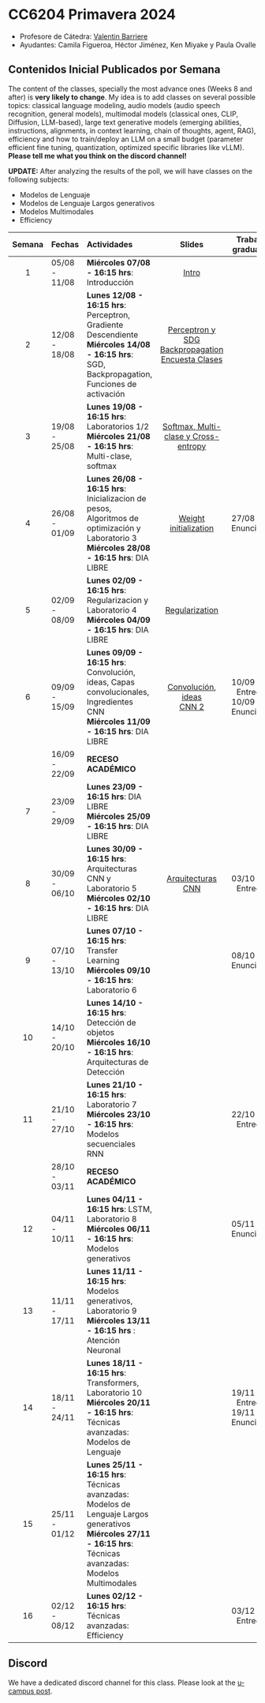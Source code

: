 # CC6204 Primavera 2024

* Profesore de Cátedra:  [Valentin Barriere](https://dcc.uchile.cl/pregrado/academico/valentin-barriere)
* Ayudantes:  Camila Figueroa, Héctor Jiménez, Ken Miyake y Paula Ovalle 

## Contenidos Inicial Publicados por Semana

The content of the classes, specially the most advance ones (Weeks 8 and after) is **very likely to change**. My idea is to add classes on several possible topics: classical language modeling, audio models (audio speech recognition, general models), multimodal models (classical ones, CLIP, Diffusion, LLM-based), large text generative models (emerging abilities, instructions, alignments, in context learning, chain of thoughts, agent, RAG), efficiency and how to train/deploy an LLM on a small budget (parameter efficient fine tuning, quantization, optimized specific libraries like vLLM). **Please tell me what you think on the discord channel!**

**UPDATE:** After analyzing the results of the poll, we will have classes on the following subjects: 
* Modelos de Lenguaje
* Modelos de Lenguaje Largos generativos
* Modelos Multimodales
* Efficiency


|  Semana  | Fechas        | Actividades                                                  | Slides | Trabajo graduado          |
| :------: | :------------ | :----------------------------------------------------------- | :----: | :--------------:          |
|    1     | 05/08 - 11/08 | **Miércoles 07/08 - 16:15 hrs**: Introducción    |    [Intro](./Slides_v2/1_Introduction.pdf)    |                           |
|    2     | 12/08 - 18/08 | **Lunes 12/08 - 16:15 hrs**: Perceptron, Gradiente Descendiente <br/> **Miércoles 14/08 - 16:15 hrs**: SGD, Backpropagation, Funciones de activación |  [Perceptron y SDG](./Slides/2_Perceptron_GD.pdf) <br/> [Backpropagation](./Slides/3_Backpropagation.pdf) <br/> [Encuesta Clases](./Slides_v2/1.1_Encuesta.pdf)   |                           |
|    3     | 19/08 - 25/08 | **Lunes 19/08 - 16:15 hrs**: Laboratorios 1/2 <br/> **Miércoles 21/08 - 16:15 hrs**: Multi-clase, softmax |   [Softmax, Multi-clase y Cross-entropy](./Slides/4_Softmax_CEL.pdf)   |
|    4     | 26/08 - 01/09 | **Lunes 26/08 - 16:15 hrs**: Inicializacion de pesos, Algoritmos de optimización y Laboratorio 3 <br/> **Miércoles 28/08 - 16:15 hrs**: DIA LIBRE |   [Weight initialization](./Slides/5_Initialization_optimization.pdf)   | 27/08 T_1 Enunciado       |
|    5     | 02/09 - 08/09 | **Lunes 02/09 - 16:15 hrs**: Regularizacion y Laboratorio 4 <br/> **Miércoles 04/09 - 16:15 hrs**: DIA LIBRE |   [Regularization](./Slides_v2/6_Regularization.pdf)     |                           |
|    6     | 09/09 - 15/09 | **Lunes 09/09 - 16:15 hrs**: Convolución, ideas, Capas convolucionales, Ingredientes CNN <br/> **Miércoles 11/09 - 16:15 hrs**: DIA LIBRE |   [Convolución, ideas](./Slides/7_CNN1.pdf) <br/> [CNN 2](./Slides/8_CNN2.pdf)    | 10/09 T_1 Entrega <br> 10/09 T_2 Enunciado |
|         | 16/09 - 22/09 | **RECESO ACADÉMICO**                                         |        |                           |
|   7     | 23/09 - 29/09 | **Lunes 23/09 - 16:15 hrs**: DIA LIBRE <br/> **Miércoles 25/09 - 16:15 hrs**: DIA LIBRE |        |                           |
|    8     | 30/09 - 06/10 | **Lunes 30/09 - 16:15 hrs**: Arquitecturas CNN y Laboratorio 5 <br/> **Miércoles 02/10 - 16:15 hrs**: DIA LIBRE |    [Arquitecturas CNN](./Slides_v2/9_CNN_Architectures.pdf)    | 03/10 T_2 Entrega         |
|    9     | 07/10 - 13/10 | **Lunes 07/10 - 16:15 hrs**: Transfer Learning <br/> **Miércoles 09/10 - 16:15 hrs**: Laboratorio 6 |        | 08/10 T_3 Enunciado       |
|    10    | 14/10 - 20/10 | **Lunes 14/10 - 16:15 hrs**: Detección de objetos <br/> **Miércoles 16/10 - 16:15 hrs**: Arquitecturas de Detección |        |                           |
|    11    | 21/10 - 27/10 | **Lunes 21/10 - 16:15 hrs**: Laboratorio 7 <br/> **Miércoles 23/10 - 16:15 hrs**: Modelos secuenciales RNN |        | 22/10 T_3 Entrega         |
|          | 28/10 - 03/11 | **RECESO ACADÉMICO**                                         |        |                           |
|    12    | 04/11 - 10/11 | **Lunes 04/11 - 16:15 hrs**: LSTM, Laboratorio 8 <br/> **Miércoles 06/11 - 16:15 hrs**: Modelos generativos |        | 05/11 T_4 Enunciado       |
|    13    | 11/11 - 17/11 | **Lunes 11/11 - 16:15 hrs**: Modelos generativos, Laboratorio 9 <br/> **Miércoles 13/11 - 16:15 hrs** : Atención Neuronal |        |                           |
|    14    | 18/11 - 24/11 | **Lunes 18/11 - 16:15 hrs**: Transformers, Laboratorio 10 <br /> **Miércoles 20/11 - 16:15 hrs**: Técnicas avanzadas: Modelos de Lenguaje |        | 19/11 T_4 Entrega <br> 19/11 T_5 Enunciado       |
|    15    | 25/11 - 01/12 | **Lunes 25/11 - 16:15 hrs**: Técnicas avanzadas: Modelos de Lenguaje Largos generativos <br/> **Miércoles 27/11 - 16:15 hrs**: Técnicas avanzadas: Modelos Multimodales |        |                           |
| 16 | 02/12 - 08/12 | **Lunes 02/12 - 16:15 hrs**: Técnicas avanzadas: Efficiency         |        | 03/12 T_5 Entrega         |


## Discord 

We have a dedicated discord channel for this class. Please look at the [u-campus post](https://www.u-cursos.cl/ingenieria/2024/2/CC6204/1/foro/o/31217745).  